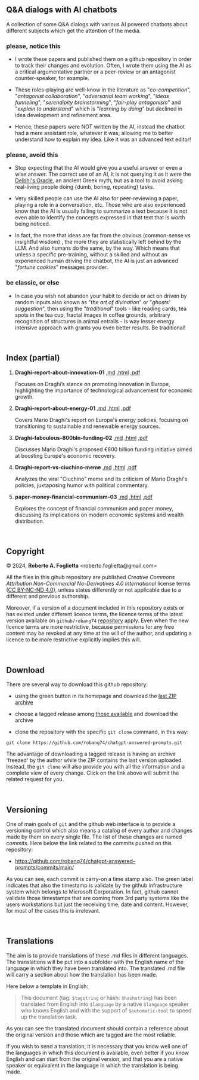 ## Q&A dialogs with AI chatbots

A collection of some Q&A dialogs with various AI powered chatbots about different subjects
which get the attention of the media.

### please, notice this

* I wrote these papers and published them on a github repository in order to track their changes and evolution. Often, I wrote them using the AI as a critical argumentative partner or a peer-review or an antagonist counter-speaker, for example.

* These roles-playing are well-know in the literature as "*co-competition*", "*antagonist collaboration*", "*adversarial team working*", "*ideas funneling*", "*serendipity brainstorming*", "*fair-play antagonism*" and "*explain to understand*" which is "*learning by doing*" but declined in idea development and refinement area.

* Hence, these papers were NOT written by the AI,  instead the chatbot had a mere assistant role, whatever it was, allowing me to better understand how to explain my idea. Like it was an advanced text editor!

### please, avoid this

* Stop expecting that the AI would give you a useful answer or even a wise answer. The correct use of an AI, it is not querying it as it were the [Delphi's Oracle](https://en.wikipedia.org/wiki/Pythia), an ancient Greek myth, but as a tool to avoid asking real-living people doing {dumb, boring, repeating} tasks.

* Very skilled people can use the AI also for peer-reviewing a paper, playing a role in a conversation, etc. Those who are also experienced know that the AI is usually failing to summarize a text because it is not even able to identify the concepts expressed in that text that is worth being noticed.

* In fact, the more that ideas are far from the obvious (common-sense vs insightful wisdom) , the more they are statistically left behind by the LLM. And also humans do the same, by the way. Which means that unless a specific pre-training, without a skilled and without  an experienced human driving the chatbot, the AI is just an advanced "*fortune cookies*" messages provider.

### be classic, or else

* In case you wish not abandon your habit to decide or act on driven by random inputs also known as "*the art of divination*" or "*ghosts' suggestion*", then using the "*traditional*" tools - like reading cards, tea spots in the tea cup, fractal images in coffee grounds, arbitrary recognition of structures in animal entrails - is way lesser energy intensive approach with grants you even better results. Be traditional!

<br/>

## Index (partial)

1. **Draghi-report-about-innovation-01** [.md](Draghi-report-about-innovation-01.md) [.html](html/Draghi-report-about-innovation-01.html) [.pdf](pdf/Draghi-report-about-innovation-01.pdf)

    Focuses on Draghi’s stance on promoting innovation in Europe, highlighting the importance of technological advancement for economic growth.

3. **Draghi-report-about-energy-01** [.md](Draghi-report-about-energy-01.md) [.html](html/Draghi-report-about-energy-01.html) [.pdf](pdf/Draghi-report-about-energy-01.pdf)

    Covers Mario Draghi's report on Europe's energy policies, focusing on transitioning to sustainable and renewable energy sources.

4. **Draghi-faboulous-800bln-funding-02** [.md](Draghi-faboulous-800bln-funding-02.md) [.html](html/Draghi-faboulous-800bln-funding-02.html) [.pdf](pdf/Draghi-faboulous-800bln-funding-02.pdf)

    Discusses Mario Draghi's proposed €800 billion funding initiative aimed at boosting Europe's economic recovery.

5. **Draghi-report-vs-ciuchino-meme** [.md](Draghi-report-vs-ciuchino-meme.md) [.html](html/Draghi-report-vs-ciuchino-meme.html) [.pdf](pdf/Draghi-report-vs-ciuchino-meme.pdf)

    Analyzes the viral "Ciuchino" meme and its criticism of Mario Draghi's policies, juxtaposing humor with political commentary.

6. **paper-money-financial-communism-03** [.md](paper-money-financial-communism-03.md) [.html](html/paper-money-financial-communism-03.html) [.pdf](pdf/paper-money-financial-communism-03.pdf)

    Explores the concept of financial communism and paper money, discussing its implications on modern economic systems and wealth distribution.

<br/>

## Copyright

&copy; 2024, **Roberto A. Foglietta** \<roberto.foglietta<span>@</span>gmail.com\>

All the files in this gihub repository are published *Creative Commons Attribution Non-Commercial No-Derivatives 4.0 International* license terms ([CC BY-NC-ND 4.0](https://creativecommons.org/licenses/by-nc-nd/4.0/)), unless states differently or not applicable due to a different and previous authorship.

Moreover, if a version of a document included in this repository exists or has existed under different licence terms, the licence terms of the latest version available on `github/robang74` [repository](https://github.com/robang74/chatgpt-answered-prompts/) apply. Even when the new licence terms are more restrictive, because permissions for any free content may be revoked at any time at the will of the author, and updating a licence to be more restrictive explicitly implies this will.

<br/>

## Download

There are several way to download this github repository:

- using the green button in its homepage and download the [last ZIP archive](https://github.com/robang74/chatgpt-answered-prompts/archive/refs/heads/main.zip)

- choose a tagged release among [those available](https://github.com/robang74/chatgpt-answered-prompts/tags) and download the archive

- clone the repository with the specific `git clone` command, in this way: 
```
git clone https://github.com/robang74/chatgpt-answered-prompts.git
```

The advantage of downloading a tagged release is having an archive 'freezed' by
the author while the ZIP contains the last version uploaded. Instead, the
`git clone` will also provide you with all the information and a complete view
of every change. Click on the link above will submit the related request for you.

<br/>

## Versioning

One of main goals of `git` and the github web interface is to provide a versioning
control which also means a catalog of every author and changes made by them on
every single file. The list of these changes are named *commits*. Here below the link
related to the commits pushed on this repository:

* https://github.com/robang74/chatgpt-answered-prompts/commits/main/

As you can see, each commit is carry-on a time stamp also. The green label indicates
that also the timestamp is validate by the github infrastructure system which belongs
to Microsoft Corporation. In fact, github cannot validate those timestamps that are
coming from 3rd party systems like the users workstations but just the receiving
time, date and content. However, for most of the cases this is irrelevant.

<br/>

## Translations

The aim is to provide translations of these .md files in different languages. The translations will be put into a subfolder with the English name of the language in which they have been translated into. The translated .md file will carry a section about how the translation has been made. 

Here below a template in English:

> This document (tag: `$tagstring` or hash: `$hashstring`) has been translated from English into `$language` by a native `$language` speaker who knows English and with the support of `$automatic-tool` to speed up the translation task.

As you can see the translated document should contain a reference about the original version and those which are tagged are the most reliable.

If you wish to send a translation, it is necessary that you know well one of the languages in which this document is available, even better if you know English and can start from the original version, and that you are a native speaker or equivalent in the language in which the translation is being made.



